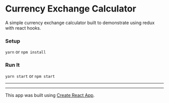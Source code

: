 # Currency Exchange Calculator

A simple currency exchange calculator built to demonstrate using redux with react hooks.

### Setup

`yarn` or `npm install`

### Run It

`yarn start` or `npm start`

---

---

This app was built using [Create React App](https://create-react-app.dev/).
